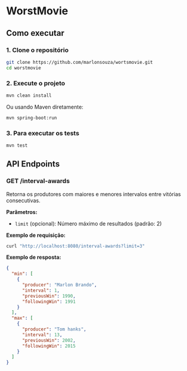 # WorstMovie

## Como executar

### 1. Clone o repositório
```bash
git clone https://github.com/marlonsouza/wortsmovie.git
cd worstmovie
```

### 2. Execute o projeto
```bash
mvn clean install
```

Ou usando Maven diretamente:
```bash
mvn spring-boot:run
```

### 3. Para executar os tests
```bash
mvn test
```

## API Endpoints

### GET /interval-awards
Retorna os produtores com maiores e menores intervalos entre vitórias consecutivas.

**Parâmetros:**
- `limit` (opcional): Número máximo de resultados (padrão: 2)

**Exemplo de requisição:**
```bash
curl "http://localhost:8080/interval-awards?limit=3"
```

**Exemplo de resposta:**
```json
{
  "min": [
    {
      "producer": "Marlon Brando",
      "interval": 1,
      "previousWin": 1990,
      "followingWin": 1991
    }
  ],
  "max": [
    {
      "producer": "Tom hanks",
      "interval": 13,
      "previousWin": 2002,
      "followingWin": 2015
    }
  ]
}
```